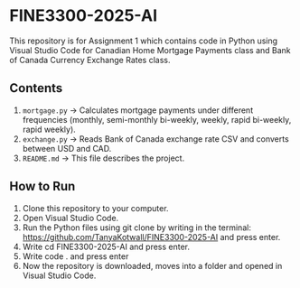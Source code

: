 # FINE3300-2025-AI
This repository is for Assignment 1 which contains code in Python using Visual Studio Code for Canadian Home Mortgage Payments class and Bank of Canada Currency Exchange Rates class.   

## Contents
1. `mortgage.py` → Calculates mortgage payments under different frequencies (monthly, semi-monthly bi-weekly, weekly, rapid bi-weekly, rapid weekly).
2. `exchange.py` → Reads Bank of Canada exchange rate CSV and converts between USD and CAD.
3. `README.md` → This file describes the project.

## How to Run
1. Clone this repository to your computer.
2. Open Visual Studio Code.
3. Run the Python files using git clone by writing in the terminal: https://github.com/TanyaKotwall/FINE3300-2025-AI and press enter. 
4. Write cd FINE3300-2025-AI and press enter.
5. Write code . and press enter
6. Now the repository is downloaded, moves into a folder and opened in Visual Studio Code. 